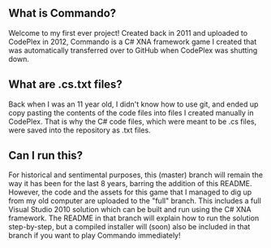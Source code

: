 ## What is Commando?

Welcome to my first ever project! Created back in 2011 and uploaded to CodePlex in 2012, Commando is a C# XNA framework game I created that was automatically transferred over to GitHub when CodePlex was shutting down.

## What are .cs.txt files?

Back when I was an 11 year old, I didn't know how to use git, and ended up copy pasting the contents of the code files into files I created manually in CodePlex. That is why the C# code files, which were meant to be .cs files, were saved into the repository as .txt files. 

## Can I run this?

For historical and sentimental purposes, this (master) branch will remain the way it has been for the last 8 years, barring the addition of this README. However, the code and the assets for this game that I managed to dig up from my old computer are uploaded to the "full" branch. This includes a full Visual Studio 2010 solution which can be built and run using the C# XNA framework. The README in that branch will explain how to run the solution step-by-step, but a compiled installer will (soon) also be included in that branch if you want to play Commando immediately!
